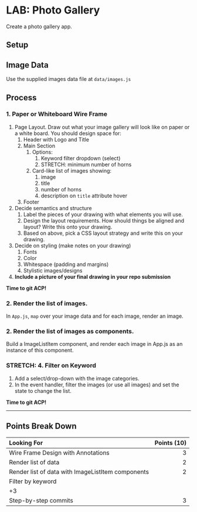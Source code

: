 # LAB: Photo Gallery

Create a photo gallery app.

## Setup

## Image Data

Use the supplied images data file at `data/images.js`

## Process

### 1. Paper or Whiteboard Wire Frame

1. Page Layout. Draw out what your image gallery will look like on paper or a white board. You should design space for:
   1. Header with Logo and Title
   1. Main Section
      1. Options:
         1. Keyword filter dropdown (select)
         1. STRETCH: minimum number of horns
      1. Card-like list of images showing:
         1. image
         1. title
         1. number of horns
         1. description on `title` attribute hover
   1. Footer
1. Decide semantics and structure
   1. Label the pieces of your drawing with what elements you will use.
   1. Design the layout requirements. How should things be aligned and layout? Write this onto your drawing.
   1. Based on above, pick a CSS layout strategy and write this on your drawing.
1. Decide on styling (make notes on your drawing)
   1. Fonts
   1. Color
   1. Whitespace (padding and margins)
   1. Stylistic images/designs
1. **Include a picture of your final drawing in your repo submission**

**Time to git ACP!**

### 2. Render the list of images.

In `App.js`, `map` over your image data and for each image, render an image.

### 2. Render the list of images as components.

Build a ImageListItem component, and render each image in App.js as an instance of this component.

### STRETCH: 4. Filter on Keyword

1. Add a select/drop-down with the image categories.
1. In the event handler, filter the images (or use all images) and set the state to change the list.

**Time to git ACP!**

---

## Points Break Down

| Looking For                                       | Points (10) |
| :------------------------------------------------ | ----------: |
| Wire Frame Design with Annotations                |           3 |
| Render list of data                               |           2 |
| Render list of data with ImageListItem components |           2 |
| Filter by keyword                                 |
| +3                                                |
| Step-by-step commits                              |           3 |

